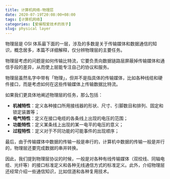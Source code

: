 ```yaml
---
title: 计算机网络-物理层
date: 2020-07-19T20:08:00+08:00
tags: [计算机网络]
categories: [爱编程爱技术的孩子]
slug: physical layer 
---
```


物理层是 OSI 体系最下面的一层，涉及的多数是关于传输媒体和数据通信的知识，概念居多，本篇不详细解释，仅分辨物理层的主要任务。

物理层考虑的问题是如何传输比特流，它要负责向数据链路层屏蔽掉传输媒体和通信手段的差异，从而使上层能专注自己的协议和服务。

<!--more-->

物理层虽然名字中带有「物理」，但并不是指具体的传输媒体，比如各种线缆和硬件接口，而是考虑如何在这些传输媒体上传输数据比特流。

如果我们更具体地阐述物理层的任务，那么包括：

- **机械特性**：定义各种接口所用接线器的形状、尺寸、引脚数目和排列、固定和锁定装置等；
- **电气特性**：定义在接口电缆的各条线上出现的电压的范围；
- **功能特性**：定义某条线上出现的某一电平的电压的意义；
- **过程特性**：定义对于不同功能的可能事件的出现顺序；

最后，由于传输媒体中数据的传输一般是串行的，计算机中数据的传输一般是并行的，物理层还要完成数据的串并转换。

因此，我们提到物理层协议的时候，一般是对各种有线传输媒体（双绞线、同轴电缆、光纤等）的接口标准定义和各种无线通信方式的标准定义。此外，介绍物理层还经常介绍一些通信知识，比如信道和各种复用技术。